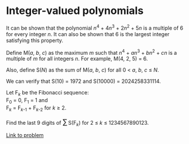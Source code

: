 # Integer-valued polynomials

<p>
It can be shown that the polynomial <var>n</var><sup>4</sup> + 4<var>n</var><sup>3</sup> + 2<var>n</var><sup>2</sup> + 5<var>n</var> is a multiple of 6 for every integer <var>n</var>. It can also be shown that 6 is the largest integer satisfying this property.
</p>
<p>
Define M(<var>a</var>, <var>b</var>, <var>c</var>) as the maximum <var>m</var> such that <var>n</var><sup>4</sup> + <var>a</var><var>n</var><sup>3</sup> + <var>b</var><var>n</var><sup>2</sup> + <var>c</var><var>n</var> is a multiple of <var>m</var> for all integers <var>n</var>. For example, M(4, 2, 5) = 6.
</p>
<p>
Also, define S(<var>N</var>) as the sum of M(<var>a</var>, <var>b</var>, <var>c</var>) for all 0 &lt; <var>a</var>, <var>b</var>, <var>c</var> ≤ <var>N</var>.
</p>
<p>
We can verify that S(10) = 1972 and S(10000) = 2024258331114.
</p>
<p>
Let F<sub><var>k</var></sub> be the Fibonacci sequence:<br />
F<sub>0</sub> = 0, F<sub>1</sub> = 1 and<br />
F<sub><var>k</var></sub> = F<sub><var>k</var>-1</sub> + F<sub><var>k</var>-2</sub> for <var>k</var> ≥ 2.
</p>
<p>
Find the last 9 digits of <span style="font-size:larger;"><span style="font-size:larger;">∑</span></span> S(F<sub><var>k</var></sub>) for 2 ≤ <var>k</var> ≤ 1234567890123.
</p>

[Link to problem](https://projecteuler.net/problem=402)
